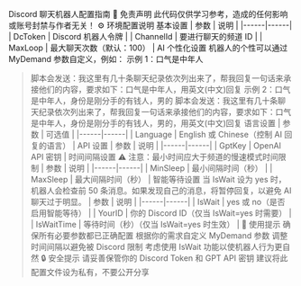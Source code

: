 Discord 聊天机器人配置指南
📢 免责声明
此代码仅供学习参考，造成的任何影响或账号封禁与作者无关！
⚙️ 环境配置说明
基本设置
| 参数 | 说明 |
|------|------|
| DcToken | Discord 机器人令牌 |
| ChannelId | 要进行聊天的频道 ID |
| MaxLoop | 最大聊天次数（默认：100） |
AI 个性化设置
机器人的个性可以通过 MyDemand 参数自定义，例如：
示例 1：口气是中年人
> 脚本会发送：我这里有几十条聊天纪录依次列出来了，帮我回复一句话来承接他们的内容，要求如下：口气是中年人，用英文(中文)回复
示例 2：口气是中年人，身份是刚分手的有钱人，男的
> 脚本会发送：我这里有几十条聊天纪录依次列出来了，帮我回复一句话来承接他们的内容，要求如下：口气是中年人，身份是刚分手的有钱人，男的，用英文(中文)回复
语言设置
| 参数 | 可选值 |
|------|------|
| Language | English 或 Chinese（控制 AI 回复的语言） |
API 设置
| 参数 | 说明 |
|------|------|
| GptKey | OpenAI API 密钥 |
时间间隔设置
⚠️ 注意：最小时间应大于频道的慢速模式时间限制
| 参数 | 说明 |
|------|------|
| MinSleep | 最小间隔时间（秒） |
| MaxSleep | 最大间隔时间（秒） |
智能等待设置
当 IsWait 设为 yes 时，机器人会检查前 50 条消息。如果发现自己的消息，将暂停回复，以避免 AI 聊天过于明显。
| 参数 | 说明 |
|------|------|
| IsWait | yes 或 no（是否启用智能等待） |
| YourID | 你的 Discord ID（仅当 IsWait=yes 时需要） |
| IsWaitTime | 等待时间（秒）（仅当 IsWait=yes 时生效） |
🚀 使用提示
确保所有必要参数都已正确配置
根据你的需求自定义 MyDemand 参数
调整时间间隔以避免被 Discord 限制
考虑使用 IsWait 功能以使机器人行为更自然
🔒 安全提示
请妥善保管你的 Discord Token 和 GPT API 密钥
建议将此配置文件设为私有，不要公开分享
